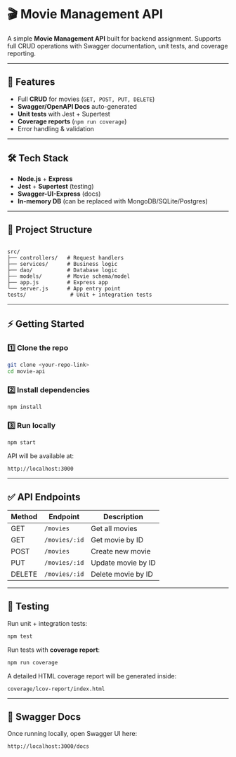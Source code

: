 # 🎬 Movie Management API  

A simple **Movie Management API** built for backend assignment. Supports full CRUD operations with Swagger documentation, unit tests, and coverage reporting.  

---

## 📌 Features  
- Full **CRUD** for movies (`GET, POST, PUT, DELETE`)  
- **Swagger/OpenAPI Docs** auto-generated  
- **Unit tests** with Jest + Supertest  
- **Coverage reports** (`npm run coverage`)  
- Error handling & validation  

---

## 🛠️ Tech Stack  
- **Node.js** + **Express**  
- **Jest** + **Supertest** (testing)  
- **Swagger-UI-Express** (docs)  
- **In-memory DB** (can be replaced with MongoDB/SQLite/Postgres)  

---

## 📂 Project Structure  
```

src/
├── controllers/   # Request handlers
├── services/      # Business logic
├── dao/           # Database logic
├── models/        # Movie schema/model
├── app.js         # Express app
└── server.js      # App entry point
tests/              # Unit + integration tests

````

---

## ⚡ Getting Started  

### 1️⃣ Clone the repo  
```bash
git clone <your-repo-link>
cd movie-api
````

### 2️⃣ Install dependencies

```bash
npm install
```

### 3️⃣ Run locally

```bash
npm start
```

API will be available at:

```
http://localhost:3000
```

---

## ✅ API Endpoints

| Method | Endpoint      | Description        |
| ------ | ------------- | ------------------ |
| GET    | `/movies`     | Get all movies     |
| GET    | `/movies/:id` | Get movie by ID    |
| POST   | `/movies`     | Create new movie   |
| PUT    | `/movies/:id` | Update movie by ID |
| DELETE | `/movies/:id` | Delete movie by ID |

---

## 🧪 Testing

Run unit + integration tests:

```bash
npm test
```

Run tests with **coverage report**:

```bash
npm run coverage
```

A detailed HTML coverage report will be generated inside:

```
coverage/lcov-report/index.html
```

---

## 📖 Swagger Docs

Once running locally, open Swagger UI here:

```
http://localhost:3000/docs
```
